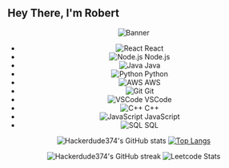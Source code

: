 ## Hey There, I'm Robert

<div align="center">
  
![Banner](https://i.pinimg.com/originals/e8/f1/4e/e8f14e5073f1017049914bd2b2513d65.gif)



- ![React](https://img.icons8.com/color/48/000000/react-native.png) React
- ![Node.js](https://img.icons8.com/color/48/000000/nodejs.png) Node.js
- ![Java](https://img.icons8.com/color/48/000000/java-coffee-cup-logo.png) Java
- ![Python](https://img.icons8.com/color/48/000000/python.png) Python
- ![AWS](https://img.icons8.com/color/48/000000/amazon-web-services.png) AWS
- ![Git](https://img.icons8.com/color/48/000000/git.png) Git
- ![VSCode](https://img.icons8.com/color/48/000000/visual-studio-code-2019.png) VSCode
- ![C++](https://img.icons8.com/color/48/000000/c-plus-plus-logo.png) C++
- ![JavaScript](https://img.icons8.com/color/48/000000/javascript.png) JavaScript
- ![SQL](https://img.icons8.com/color/48/000000/sql.png) SQL

![Hackerdude374's GitHub stats](https://github-readme-stats.vercel.app/api?username=Hackerdude374&show_icons=true&theme=radical) [![Top Langs](https://github-readme-stats.vercel.app/api/top-langs/?username=Hackerdude374&layout=compact&theme=radical)](https://github.com/Hackerdude374/github-readme-stats) 

![Hackerdude374's GitHub streak](https://github-readme-streak-stats.herokuapp.com/?user=Hackerdude374&theme=radical) ![Leetcode Stats](https://leetcard.jacoblin.cool/bobbyle2)



</div>
